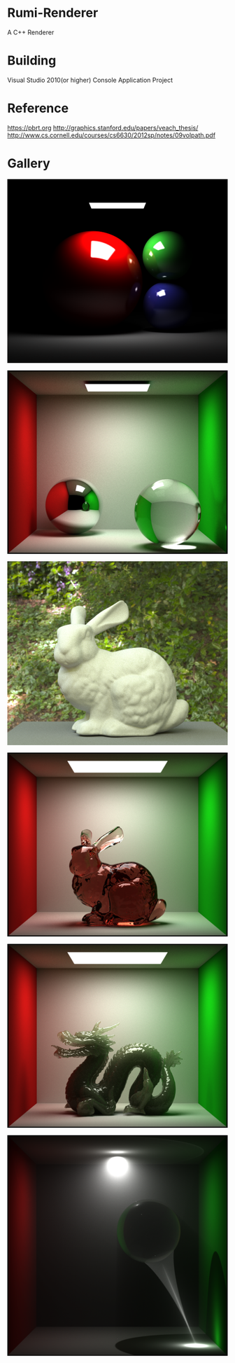 # Rumi-Renderer
A C++ Renderer

# Building
Visual Studio 2010(or higher) Console Application Project

# Reference
https://pbrt.org 
http://graphics.stanford.edu/papers/veach_thesis/ 
http://www.cs.cornell.edu/courses/cs6630/2012sp/notes/09volpath.pdf 

# Gallery
![image](https://github.com/letletmego/Rumi-Renderer/blob/master/Gallery/RGB%20Sphere.png)

![image](https://github.com/letletmego/Rumi-Renderer/blob/master/Gallery/Cornell%20Box.png)

![image](https://github.com/letletmego/Rumi-Renderer/blob/master/Gallery/Image%20Based%20Light.png)

![image](https://github.com/letletmego/Rumi-Renderer/blob/master/Gallery/Beer's%20Law.png)

![image](https://github.com/letletmego/Rumi-Renderer/blob/master/Gallery/Subsurface%20Scattering.png)

![image](https://github.com/letletmego/Rumi-Renderer/blob/master/Gallery/Volumetric%20Caustic.png)
